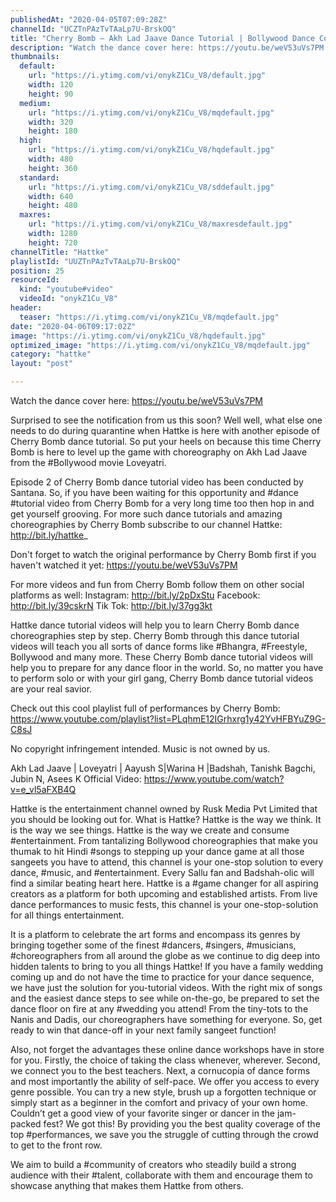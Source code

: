 ```yaml
---
publishedAt: "2020-04-05T07:09:28Z"
channelId: "UCZTnPAzTvTAaLp7U-BrskOQ"
title: "Cherry Bomb – Akh Lad Jaave Dance Tutorial | Bollywood Dance Cover | Hattke ​"
description: "Watch the dance cover here: https://youtu.be/weV53uVs7PM \n\nSurprised to see the notification from us this soon? Well well, what else one needs to do during quarantine when Hattke is here with another episode of Cherry Bomb dance tutorial. So put your heels on because this time Cherry Bomb is here to level up the game with choreography on Akh Lad Jaave from the #Bollywood movie Loveyatri.\n\nEpisode 2 of Cherry Bomb dance tutorial video has been conducted by Santana. So, if you have been waiting for this opportunity and #dance #tutorial video from Cherry Bomb for a very long time too then hop in and get yourself grooving. For more such dance tutorials and amazing choreographies by Cherry Bomb subscribe to our channel Hattke: http://bit.ly/hattke_\n\nDon't forget to watch the original performance by Cherry Bomb first if you haven't watched it yet: https://youtu.be/weV53uVs7PM \n\nFor more videos and fun from Cherry Bomb follow them on other social platforms as well:\nInstagram: http://bit.ly/2pDxStu\nFacebook: http://bit.ly/39cskrN\nTik Tok: http://bit.ly/37gg3kt\n\nHattke dance tutorial videos will help you to learn Cherry Bomb dance choreographies step by step. Cherry Bomb through this dance tutorial videos will teach you all sorts of dance forms like #Bhangra, #Freestyle, Bollywood and many more. These Cherry Bomb dance tutorial videos will help you to prepare for any dance floor in the world. So, no matter you have to perform solo or with your girl gang, Cherry Bomb dance tutorial videos are your real savior.\n\nCheck out this cool playlist full of performances by Cherry Bomb: https://www.youtube.com/playlist?list=PLqhmE12IGrhxrg1y42YvHFBYuZ9G-C8sJ\n\nNo copyright infringement intended. Music is not owned by us. \n\nAkh Lad Jaave | Loveyatri | Aayush S|Warina H |Badshah, Tanishk Bagchi, Jubin N, Asees K\nOfficial Video: https://www.youtube.com/watch?v=e_vl5aFXB4Q\n\nHattke is the entertainment channel owned by Rusk Media Pvt Limited that you should be looking out for. What is Hattke? Hattke is the way we think. It is the way we see things. Hattke is the way we create and consume #entertainment. From tantalizing Bollywood choreographies that make you thumak to hit Hindi #songs to stepping up your dance game at all those sangeets you have to attend, this channel is your one-stop solution to every dance, #music, and #entertainment. Every Sallu fan and Badshah-olic will find a similar beating heart here. Hattke is a #game changer for all aspiring creators as a platform for both upcoming and established artists. From live dance performances to music fests, this channel is your one-stop-solution for all things entertainment.\n\nIt is a platform to celebrate the art forms and encompass its genres by bringing together some of the finest #dancers, #singers, #musicians, #choreographers from all around the globe as we continue to dig deep into hidden talents to bring to you all things Hattke! If you have a family wedding coming up and do not have the time to practice for your dance sequence, we have just the solution for you-tutorial videos. With the right mix of songs and the easiest dance steps to see while on-the-go, be prepared to set the dance floor on fire at any #wedding you attend! From the tiny-tots to the Nanis and Dadis, our choreographers have something for everyone. So, get ready to win that dance-off in your next family sangeet function!\n\nAlso, not forget the advantages these online dance workshops have in store for you. Firstly, the choice of taking the class whenever, wherever. Second, we connect you to the best teachers. Next, a cornucopia of dance forms and most importantly the ability of self-pace. We offer you access to every genre possible. You can try a new style, brush up a forgotten technique or simply start as a beginner in the comfort and privacy of your own home. Couldn’t get a good view of your favorite singer or dancer in the jam-packed fest? We got this! By providing you the best quality coverage of the top #performances, we save you the struggle of cutting through the crowd to get to the front row.\n\nWe aim to build a #community of creators who steadily build a strong audience with their #talent, collaborate with them and encourage them to showcase anything that makes them Hattke from others."
thumbnails:
  default:
    url: "https://i.ytimg.com/vi/onykZ1Cu_V8/default.jpg"
    width: 120
    height: 90
  medium:
    url: "https://i.ytimg.com/vi/onykZ1Cu_V8/mqdefault.jpg"
    width: 320
    height: 180
  high:
    url: "https://i.ytimg.com/vi/onykZ1Cu_V8/hqdefault.jpg"
    width: 480
    height: 360
  standard:
    url: "https://i.ytimg.com/vi/onykZ1Cu_V8/sddefault.jpg"
    width: 640
    height: 480
  maxres:
    url: "https://i.ytimg.com/vi/onykZ1Cu_V8/maxresdefault.jpg"
    width: 1280
    height: 720
channelTitle: "Hattke"
playlistId: "UUZTnPAzTvTAaLp7U-BrskOQ"
position: 25
resourceId:
  kind: "youtube#video"
  videoId: "onykZ1Cu_V8"
header:
  teaser: "https://i.ytimg.com/vi/onykZ1Cu_V8/mqdefault.jpg"
date: "2020-04-06T09:17:02Z"
image: "https://i.ytimg.com/vi/onykZ1Cu_V8/hqdefault.jpg"
optimized_image: "https://i.ytimg.com/vi/onykZ1Cu_V8/mqdefault.jpg"
category: "hattke"
layout: "post"

---
```

Watch the dance cover here: https://youtu.be/weV53uVs7PM 

Surprised to see the notification from us this soon? Well well, what else one needs to do during quarantine when Hattke is here with another episode of Cherry Bomb dance tutorial. So put your heels on because this time Cherry Bomb is here to level up the game with choreography on Akh Lad Jaave from the #Bollywood movie Loveyatri.

Episode 2 of Cherry Bomb dance tutorial video has been conducted by Santana. So, if you have been waiting for this opportunity and #dance #tutorial video from Cherry Bomb for a very long time too then hop in and get yourself grooving. For more such dance tutorials and amazing choreographies by Cherry Bomb subscribe to our channel Hattke: http://bit.ly/hattke_

Don't forget to watch the original performance by Cherry Bomb first if you haven't watched it yet: https://youtu.be/weV53uVs7PM 

For more videos and fun from Cherry Bomb follow them on other social platforms as well:
Instagram: http://bit.ly/2pDxStu
Facebook: http://bit.ly/39cskrN
Tik Tok: http://bit.ly/37gg3kt

Hattke dance tutorial videos will help you to learn Cherry Bomb dance choreographies step by step. Cherry Bomb through this dance tutorial videos will teach you all sorts of dance forms like #Bhangra, #Freestyle, Bollywood and many more. These Cherry Bomb dance tutorial videos will help you to prepare for any dance floor in the world. So, no matter you have to perform solo or with your girl gang, Cherry Bomb dance tutorial videos are your real savior.

Check out this cool playlist full of performances by Cherry Bomb: https://www.youtube.com/playlist?list=PLqhmE12IGrhxrg1y42YvHFBYuZ9G-C8sJ

No copyright infringement intended. Music is not owned by us. 

Akh Lad Jaave | Loveyatri | Aayush S|Warina H |Badshah, Tanishk Bagchi, Jubin N, Asees K
Official Video: https://www.youtube.com/watch?v=e_vl5aFXB4Q

Hattke is the entertainment channel owned by Rusk Media Pvt Limited that you should be looking out for. What is Hattke? Hattke is the way we think. It is the way we see things. Hattke is the way we create and consume #entertainment. From tantalizing Bollywood choreographies that make you thumak to hit Hindi #songs to stepping up your dance game at all those sangeets you have to attend, this channel is your one-stop solution to every dance, #music, and #entertainment. Every Sallu fan and Badshah-olic will find a similar beating heart here. Hattke is a #game changer for all aspiring creators as a platform for both upcoming and established artists. From live dance performances to music fests, this channel is your one-stop-solution for all things entertainment.

It is a platform to celebrate the art forms and encompass its genres by bringing together some of the finest #dancers, #singers, #musicians, #choreographers from all around the globe as we continue to dig deep into hidden talents to bring to you all things Hattke! If you have a family wedding coming up and do not have the time to practice for your dance sequence, we have just the solution for you-tutorial videos. With the right mix of songs and the easiest dance steps to see while on-the-go, be prepared to set the dance floor on fire at any #wedding you attend! From the tiny-tots to the Nanis and Dadis, our choreographers have something for everyone. So, get ready to win that dance-off in your next family sangeet function!

Also, not forget the advantages these online dance workshops have in store for you. Firstly, the choice of taking the class whenever, wherever. Second, we connect you to the best teachers. Next, a cornucopia of dance forms and most importantly the ability of self-pace. We offer you access to every genre possible. You can try a new style, brush up a forgotten technique or simply start as a beginner in the comfort and privacy of your own home. Couldn’t get a good view of your favorite singer or dancer in the jam-packed fest? We got this! By providing you the best quality coverage of the top #performances, we save you the struggle of cutting through the crowd to get to the front row.

We aim to build a #community of creators who steadily build a strong audience with their #talent, collaborate with them and encourage them to showcase anything that makes them Hattke from others.